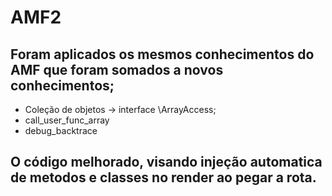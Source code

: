 # AMF2

## Foram aplicados os mesmos conhecimentos do AMF que foram somados a novos conhecimentos;

* Coleção de objetos -> interface \ArrayAccess;
* call_user_func_array
* debug_backtrace

## O código melhorado, visando injeção automatica de metodos e classes no render ao pegar a rota. 
